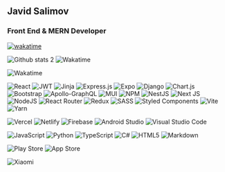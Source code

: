 <!--
**JavidSelimov12345/JavidSelimov12345** is a ✨ _special_ ✨ repository because its `README.md` (this file) appears on your GitHub profile.
https://i.ytimg.com/vi/ly3m6mv5qvg/maxresdefault.jpg
https://64.media.tumblr.com/2d0af9c90d1b1107313cc20bda01548a/tumblr_outwxnanpp1u79o2lo1_1280.gifv
https://miro.medium.com/max/1400/0*C-cPP9D2MIyeexAT.gif
Here are some ideas to get you started:

- 🔭 I’m currently working on ...
- 🌱 I’m currently improving ...
- 👯 I’m looking to collaborate on ...
- 🤔 I’m looking for help with ...
- 💬 Ask me about ...
- 📫 How to reach me: ...
- 😄 Pronouns: ...
- ⚡ Fun fact: ...
- 🌱 Favorite programming languages :  JavaScript   Python  
- 🌱 Favorite tools  :  React Django Node js
- 💬 On linkedin https://www.linkedin.com/in/javidsalim/
 - 💬 On medium https://medium.com/@cavidselimov.cs
 - ![React](https://64.media.tumblr.com/2d0af9c90d1b1107313cc20bda01548a/tumblr_outwxnanpp1u79o2lo1_1280.gifv) 
  ![](https://komarev.com/ghpvc/?username=javidselimov)
-->

## Javid Salimov
### Front End & MERN Developer


   
   
 [![wakatime](https://wakatime.com/badge/user/d5de5aaf-24b1-4a23-8fd7-2b48a35fdd16.svg)](https://wakatime.com/@d5de5aaf-24b1-4a23-8fd7-2b48a35fdd16)

 ![Github stats 2](https://github-readme-stats.vercel.app/api?username=JavidSelimov&show_icons=true&theme=github_dark&title_color=#dadadad&card_width=200)
 ![Wakatime](https://wakatime.com/share/@Z_Salimov/92617131-097a-4a0a-8fdc-2c5a796b9a57.svg)


![Wakatime](https://wakatime.com/share/@Z_Salimov/387c117f-9849-4670-83d4-e4f2988e92bc.png)

![React](https://img.shields.io/badge/react-%2320232a.svg?style=for-the-badge&logo=react&logoColor=%2361DAFB)
![JWT](https://img.shields.io/badge/JWT-black?style=for-the-badge&logo=JSON%20web%20tokens)
![Jinja](https://img.shields.io/badge/jinja-white.svg?style=for-the-badge&logo=jinja&logoColor=black)
![Express.js](https://img.shields.io/badge/express.js-%23404d59.svg?style=for-the-badge&logo=express&logoColor=%2361DAFB)
![Expo](https://img.shields.io/badge/expo-1C1E24?style=for-the-badge&logo=expo&logoColor=#D04A37)
	![Django](https://img.shields.io/badge/django-%23092E20.svg?style=for-the-badge&logo=django&logoColor=white)
 ![Chart.js](https://img.shields.io/badge/chart.js-F5788D.svg?style=for-the-badge&logo=chart.js&logoColor=white)
 ![Bootstrap](https://img.shields.io/badge/bootstrap-%23563D7C.svg?style=for-the-badge&logo=bootstrap&logoColor=white)
 ![Apollo-GraphQL](https://img.shields.io/badge/-ApolloGraphQL-311C87?style=for-the-badge&logo=apollo-graphql)
 	![MUI](https://img.shields.io/badge/MUI-%230081CB.svg?style=for-the-badge&logo=mui&logoColor=white)
  ![NPM](https://img.shields.io/badge/NPM-%23000000.svg?style=for-the-badge&logo=npm&logoColor=white)
  ![NestJS](https://img.shields.io/badge/nestjs-%23E0234E.svg?style=for-the-badge&logo=nestjs&logoColor=white)
  	![Next JS](https://img.shields.io/badge/Next-black?style=for-the-badge&logo=next.js&logoColor=white)
   ![NodeJS](https://img.shields.io/badge/node.js-6DA55F?style=for-the-badge&logo=node.js&logoColor=white)
   ![React Router](https://img.shields.io/badge/React_Router-CA4245?style=for-the-badge&logo=react-router&logoColor=white)
   ![Redux](https://img.shields.io/badge/redux-%23593d88.svg?style=for-the-badge&logo=redux&logoColor=white)
   ![SASS](https://img.shields.io/badge/SASS-hotpink.svg?style=for-the-badge&logo=SASS&logoColor=white)
   ![Styled Components](https://img.shields.io/badge/styled--components-DB7093?style=for-the-badge&logo=styled-components&logoColor=white)
   ![Vite](https://img.shields.io/badge/vite-%23646CFF.svg?style=for-the-badge&logo=vite&logoColor=white)
   ![Yarn](https://img.shields.io/badge/yarn-%232C8EBB.svg?style=for-the-badge&logo=yarn&logoColor=white)
   
   ![Vercel](https://img.shields.io/badge/vercel-%23000000.svg?style=for-the-badge&logo=vercel&logoColor=white)
   ![Netlify](https://img.shields.io/badge/netlify-%23000000.svg?style=for-the-badge&logo=netlify&logoColor=#00C7B7)
   ![Firebase](https://img.shields.io/badge/firebase-%23039BE5.svg?style=for-the-badge&logo=firebase)
   ![Android Studio](https://img.shields.io/badge/Android%20Studio-3DDC84.svg?style=for-the-badge&logo=android-studio&logoColor=white)
   ![Visual Studio Code](https://img.shields.io/badge/Visual%20Studio%20Code-0078d7.svg?style=for-the-badge&logo=visual-studio-code&logoColor=white)
   
   ![JavaScript](https://img.shields.io/badge/javascript-%23323330.svg?style=for-the-badge&logo=javascript&logoColor=%23F7DF1E)
   ![Python](https://img.shields.io/badge/python-3670A0?style=for-the-badge&logo=python&logoColor=ffdd54)
   ![TypeScript](https://img.shields.io/badge/typescript-%23007ACC.svg?style=for-the-badge&logo=typescript&logoColor=white)
   ![C#](https://img.shields.io/badge/c%23-%23239120.svg?style=for-the-badge&logo=c-sharp&logoColor=white)
   ![HTML5](https://img.shields.io/badge/html5-%23E34F26.svg?style=for-the-badge&logo=html5&logoColor=white)
   ![Markdown](https://img.shields.io/badge/markdown-%23000000.svg?style=for-the-badge&logo=markdown&logoColor=white)
   
   ![Play Store](https://img.shields.io/badge/Google_Play-414141?style=for-the-badge&logo=google-play&logoColor=white)
   	![App Store](https://img.shields.io/badge/App_Store-0D96F6?style=for-the-badge&logo=app-store&logoColor=white)
	

		
		
![Xiaomi](https://img.shields.io/badge/Xiaomi-%23FF6900.svg?style=for-the-badge&logo=xiaomi&logoColor=white)

